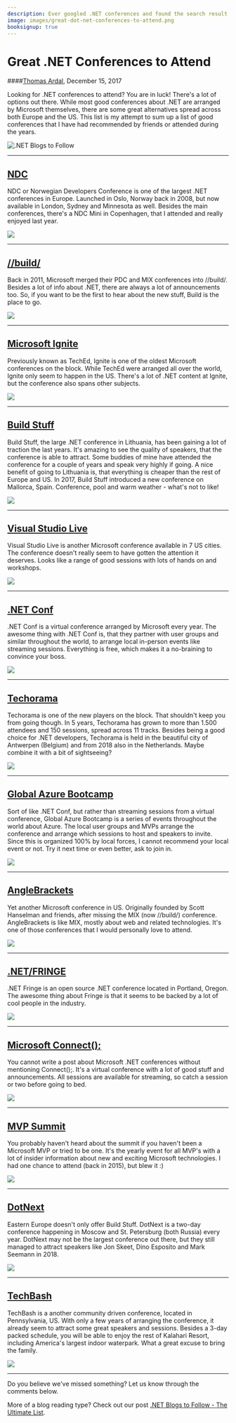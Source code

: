 ```yaml
---
description: Ever googled .NET conferences and found the search result to center around the big Microsoft conferences only? Search no more. This is the ultimate list of conferences to attend as a .NET developer.
image: images/great-dot-net-conferences-to-attend.png
booksignup: true
---
```


# Great .NET Conferences to Attend

####[Thomas Ardal](http://elmah.io/about/), December 15, 2017

Looking for .NET conferences to attend? You are in luck! There's a lot of options out there. While most good conferences about .NET are arranged by Microsoft themselves, there are some great alternatives spread across both Europe and the US. This list is my attempt to sum up a list of good conferences that I have had recommended by friends or attended during the years.

![.NET Blogs to Follow](images/great-dot-net-conferences-to-attend.png)
 
<hr/>

## <a href="https://ndcoslo.com/" target="_blank" rel="noopener noreferrer">NDC</a>

NDC or Norwegian Developers Conference is one of the largest .NET conferences in Europe. Launched in Oslo, Norway back in 2008, but now available in London, Sydney and Minnesota as well. Besides the main conferences, there's a NDC Mini in Copenhagen, that I attended and really enjoyed last year.

<img src="/images/ndc-oslo.png" style="box-shadow:none;"/>

<hr/>

## <a href="https://build.microsoft.com/" target="_blank" rel="noopener noreferrer">//build/</a>

Back in 2011, Microsoft merged their PDC and MIX conferences into //build/. Besides a lot of info about .NET, there are always a lot of announcements too. So, if you want to be the first to hear about the new stuff, Build is the place to go.

<img src="/images/microsoft-build.png" style="box-shadow:none;"/>

<hr/>

## <a href="https://www.microsoft.com/en-us/ignite/" target="_blank" rel="noopener noreferrer">Microsoft Ignite</a>

Previously known as TechEd, Ignite is one of the oldest Microsoft conferences on the block. While TechEd were arranged all over the world, Ignite only seem to happen in the US. There's a lot of .NET content at Ignite, but the conference also spans other subjects. 

<img src="/images/microsoft-ignite.png" style="box-shadow:none;"/>

<hr/>

## <a href="http://buildstuff.lt/" target="_blank" rel="noopener noreferrer">Build Stuff</a>

Build Stuff, the large .NET conference in Lithuania, has been gaining a lot of traction the last years. It's amazing to see the quality of speakers, that the conference is able to attract. Some buddies of mine have attended the conference for a couple of years and speak very highly if going. A nice benefit of going to Lithuania is, that everything is cheaper than the rest of Europe and US. In 2017, Build Stuff introduced a new conference on Mallorca, Spain. Conference, pool and warm weather - what's not to like!

<img src="/images/build-stuff.png" style="box-shadow:none;"/>

<hr/>

## <a href="https://vslive.com/home.aspx" target="_blank" rel="noopener noreferrer">Visual Studio Live</a>

Visual Studio Live is another Microsoft conference available in 7 US cities. The conference doesn't really seem to have gotten the attention it deserves. Looks like a range of good sessions with lots of hands on and workshops.

<img src="/images/visual-studio-live.png" style="box-shadow:none;"/>

<hr/>

## <a href="https://www.dotnetconf.net/" target="_blank" rel="noopener noreferrer">.NET Conf</a>

.NET Conf is a virtual conference arranged by Microsoft every year. The awesome thing with .NET Conf is, that they partner with user groups and similar throughout the world, to arrange local in-person events like streaming sessions. Everything is free, which makes it a no-braining to convince your boss.

<img src="/images/dotnet-conf.png" style="box-shadow:none;"/>

<hr/>

## <a href="https://techorama.be/" target="_blank" rel="noopener noreferrer">Techorama</a>

Techorama is one of the new players on the block. That shouldn't keep you from going though. In 5 years, Techorama has grown to more than 1.500 attendees and 150 sessions, spread across 11 tracks. Besides being a good choice for .NET developers, Techorama is held in the beautiful city of Antwerpen (Belgium) and from 2018 also in the Netherlands. Maybe combine it with a bit of sightseeing?

<img src="/images/techorama.png" style="box-shadow:none;"/>

<hr/>

## <a href="https://global.azurebootcamp.net/" target="_blank" rel="noopener noreferrer">Global Azure Bootcamp</a>

Sort of like .NET Conf, but rather than streaming sessions from a virtual conference, Global Azure Bootcamp is a series of events throughout the world about Azure. The local user groups and MVPs arrange the conference and arrange which sessions to host and speakers to invite. Since this is organized 100% by local forces, I cannot recommend your local event or not. Try it next time or even better, ask to join in.

<img src="/images/global-azure-bootcamp.png" style="box-shadow:none;"/>

<hr/>

## <a href="https://anglebrackets.org/#!/" target="_blank" rel="noopener noreferrer">AngleBrackets</a>

Yet another Microsoft conference in US. Originally founded by Scott Hanselman and friends, after missing the MIX (now //build/) conference. AngleBrackets is like MIX, mostly about web and related technologies. It's one of those conferences that I would personally love to attend.

<img src="/images/anglebrackets.png" style="box-shadow:none;"/>

<hr/>

## <a href="http://dotnetfringe.org/" target="_blank" rel="noopener noreferrer">.NET/FRINGE</a>

.NET Fringe is an open source .NET conference located in Portland, Oregon. The awesome thing about Fringe is that it seems to be backed by a lot of cool people in the industry.

<img src="/images/dotnet-fringe.png" style="box-shadow:none;"/>

<hr/>

## <a href="https://www.microsoft.com/en-us/connectevent/default.aspx" target="_blank" rel="noopener noreferrer">Microsoft Connect();</a>

You cannot write a post about Microsoft .NET conferences without mentioning Connect();. It's a virtual conference with a lot of good stuff and announcements. All sessions are available for streaming, so catch a session or two before going to bed.

<img src="/images/microsoft-connect.png" style="box-shadow:none;"/>

<hr/>

## <a href="https://mvp.microsoft.com/summit" target="_blank" rel="noopener noreferrer">MVP Summit</a>

You probably haven't heard about the summit if you haven't been a Microsoft MVP or tried to be one. It's the yearly event for all MVP's with a lot of insider information about new and exciting Microsoft technologies. I had one chance to attend (back in 2015), but blew it :)

<img src="/images/mvp-summit.jpg" style="box-shadow:none;"/>

<hr/>

## <a href="https://dotnext-piter.ru/en/" target="_blank" rel="noopener noreferrer">DotNext</a>

Eastern Europe doesn't only offer Build Stuff. DotNext is a two-day conference happening in Moscow and St. Petersburg (both Russia) every year. DotNext may not be the largest conference out there, but they still managed to attract speakers like Jon Skeet, Dino Esposito and Mark Seemann in 2018.

<img src="/images/dotnext.png" style="box-shadow:none;"/>

<hr/>

## <a href="https://techbash.com/" target="_blank" rel="noopener noreferrer">TechBash</a>

TechBash is a another community driven conference, located in Pennsylvania, US. With only a few years of arranging the conference, it already seem to attract some great speakers and sessions. Besides a 3-day packed schedule, you will be able to enjoy the rest of Kalahari Resort, including America's largest indoor waterpark. What a great excuse to bring the family.

<img src="/images/techbash.png" style="box-shadow:none;"/>

<hr/>

Do you believe we've missed something? Let us know through the comments below.

More of a blog reading type? Check out our post [.NET Blogs to Follow - The Ultimate List](https://blog.elmah.io/net-blogs-to-follow-the-ultimate-list/).